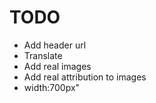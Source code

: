 # TODO

* Add header url
* Translate
* Add real images
* Add real attribution to images
* width:700px"